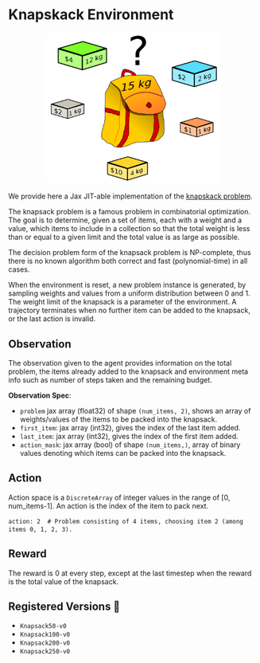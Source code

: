# Knapskack Environment

<p align="center">
        <img src="../img/knapsack.png" width="350"/>
</p>

We provide here a Jax JIT-able implementation of the [knapskack problem](https://en.wikipedia.org/wiki/Knapsack_problem).

The knapsack problem is a famous problem in combinatorial optimization. The goal is to determine, given
a set of items, each with a weight and a value,
which items to include in a collection so that the total weight is less than or equal
to a given limit and the total value is as large as possible.

The decision problem form of the knapsack problem is NP-complete, thus there is no known
algorithm both correct and fast (polynomial-time) in all cases.

When the environment is reset, a new problem instance is generated, by sampling weights and values
from a uniform distribution between 0 and 1. The weight limit of the knapsack is a parameter of the
environment.
A trajectory terminates when no further item can be added to the knapsack, or the last action
is invalid.

## Observation
The observation given to the agent provides information on the total problem, the items already added
to the knapsack and environment meta info such as number of steps taken and the remaining budget.

**Observation Spec**:

- `problem` jax array (float32) of shape `(num_items, 2)`, shows an array of weights/values of the items to be packed into the knapsack.
- `first_item`: jax array (int32), gives the index of the last item added.
- `last_item`: jax array (int32), gives the index of the first item added.
- `action_mask`: jax array (bool) of shape `(num_items,)`, array of binary values denoting which items can be packed into the knapsack.

## Action
Action space is a `DiscreteArray` of integer values in the range of [0, num_items-1]. An action is the index of the
item to pack next.

```
action: 2  # Problem consisting of 4 items, choosing item 2 (among items 0, 1, 2, 3).
```

## Reward

The reward is 0 at every step, except at the last timestep when the reward is the
total value of the knapsack.

## Registered Versions 📖
- `Knapsack50-v0`
- `Knapsack100-v0`
- `Knapsack200-v0`
- `Knapsack250-v0`
